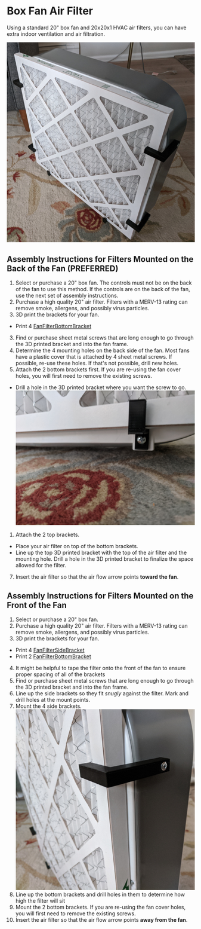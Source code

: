 # Box Fan Air Filter
Using a standard 20" box fan and 20x20x1 HVAC air filters, you can have extra indoor ventilation and air filtration.

![completed](images/completed-fan.jpg)

## Assembly Instructions for Filters Mounted on the Back of the Fan (PREFERRED)

1. Select or purchase a 20" box fan. The controls must not be on the back of the fan to use this method. If the controls are on the back of the fan, use the next set of assembly instructions.
2. Purchase a high quality 20" air filter. Filters with a MERV-13 rating can remove smoke, allergens, and possibly virus particles.
3. 3D print the brackets for your fan.
- Print 4 [FanFilterBottomBracket](stls/FanFilterBottomBracket.stl)
3. Find or purchase sheet metal screws that are long enough to go through the 3D printed bracket and into the fan frame.
4. Determine the 4 mounting holes on the back side of the fan. Most fans have a plastic cover that is attached by 4 sheet metal screws. If possible, re-use these holes. If that's not possible, drill new holes.
5. Attach the 2 bottom brackets first. If you are re-using the fan cover holes, you will first need to remove the existing screws.
- Drill a hole in the 3D printed bracket where you want the screw to go.
![bottom bracket](images/bottom-bracket.jpg)
1. Attach the 2 top brackets.
- Place your air filter on top of the bottom brackets.
- Line up the top 3D printed bracket with the top of the air filter and the mounting hole. Drill a hole in the 3D printed bracket to finalize the space allowed for the filter.
7. Insert the air filter so that the air flow arrow points **toward the fan**.

## Assembly Instructions for Filters Mounted on the Front of the Fan

1. Select or purchase a 20" box fan.
2. Purchase a high quality 20" air filter. Filters with a MERV-13 rating can remove smoke, allergens, and possibly virus particles.
3. 3D print the brackets for your fan.
- Print 4 [FanFilterSideBracket](stls/FanFilterSideBracket.stl)
- Print 2 [FanFilterBottomBracket](stls/FanFilterBottomBracket.stl)
4. It might be helpful to tape the filter onto the front of the fan to ensure proper spacing of all of the brackets
5. Find or purchase sheet metal screws that are long enough to go through the 3D printed bracket and into the fan frame.
6. Line up the side brackets so they fit *snugly* against the filter. Mark and drill holes at the mount points.
7. Mount the 4 side brackets.
![side bracket](images/side-bracket.jpg)
8. Line up the bottom brackets and drill holes in them to determine how high the filter will sit
9.  Mount the 2 bottom brackets. If you are re-using the fan cover holes, you will first need to remove the existing screws.
10. Insert the air filter so that the air flow arrow points **away from the fan**.

